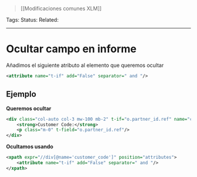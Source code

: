 > [[Modificaciones comunes XLM]]

Tags: 
Status: 
Related: 

___

# Ocultar campo en informe

Añadimos el siguiente atributo al elemento que queremos ocultar
```xml
<attribute name="t-if" add="False" separator=" and "/>
```

## Ejemplo

**Queremos ocultar**
```xml
<div class="col-auto col-3 mw-100 mb-2" t-if="o.partner_id.ref" name="customer_code">  
    <strong>Customer Code:</strong>  
    <p class="m-0" t-field="o.partner_id.ref"/>  
</div>
```

**Ocultamos usando**
```xml
<xpath expr="//div[@name='customer_code']" position="attributes">  
    <attribute name="t-if" add="False" separator=" and "/>  
</xpath>
```